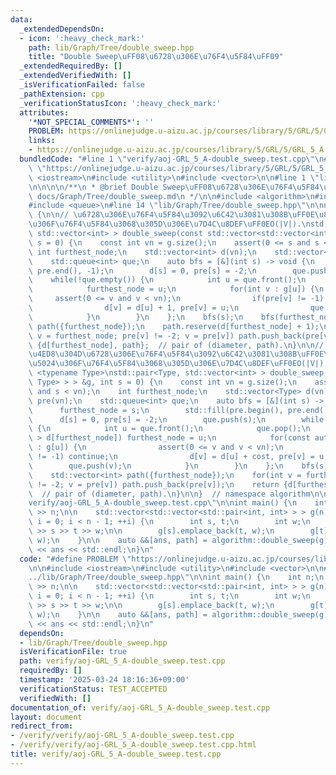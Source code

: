 ```yaml
---
data:
  _extendedDependsOn:
  - icon: ':heavy_check_mark:'
    path: lib/Graph/Tree/double_sweep.hpp
    title: "Double Sweep\uFF08\u6728\u306E\u76F4\u5F84\uFF09"
  _extendedRequiredBy: []
  _extendedVerifiedWith: []
  _isVerificationFailed: false
  _pathExtension: cpp
  _verificationStatusIcon: ':heavy_check_mark:'
  attributes:
    '*NOT_SPECIAL_COMMENTS*': ''
    PROBLEM: https://onlinejudge.u-aizu.ac.jp/courses/library/5/GRL/5/GRL_5_A
    links:
    - https://onlinejudge.u-aizu.ac.jp/courses/library/5/GRL/5/GRL_5_A
  bundledCode: "#line 1 \"verify/aoj-GRL_5_A-double_sweep.test.cpp\"\n#define PROBLEM\
    \ \"https://onlinejudge.u-aizu.ac.jp/courses/library/5/GRL/5/GRL_5_A\"\n\n#include\
    \ <iostream>\n#include <utility>\n#include <vector>\n\n#line 1 \"lib/Graph/Tree/double_sweep.hpp\"\
    \n\n\n\n/**\n * @brief Double Sweep\uFF08\u6728\u306E\u76F4\u5F84\uFF09\n * @docs\
    \ docs/Graph/Tree/double_sweep.md\n */\n\n#include <algorithm>\n#include <cassert>\n\
    #include <queue>\n#line 14 \"lib/Graph/Tree/double_sweep.hpp\"\n\nnamespace algorithm\
    \ {\n\n// \u6728\u306E\u76F4\u5F84\u3092\u6C42\u3081\u308B\uFF0E\u8FD4\u308A\u5024\
    \u306F\u76F4\u5F84\u3068\u305D\u306E\u7D4C\u8DEF\uFF0EO(|V|).\nstd::pair<int,\
    \ std::vector<int> > double_sweep(const std::vector<std::vector<int> > &g, int\
    \ s = 0) {\n    const int vn = g.size();\n    assert(0 <= s and s < vn);\n   \
    \ int furthest_node;\n    std::vector<int> d(vn);\n    std::vector<int> pre(vn);\n\
    \    std::queue<int> que;\n    auto bfs = [&](int s) -> void {\n        std::fill(pre.begin(),\
    \ pre.end(), -1);\n        d[s] = 0, pre[s] = -2;\n        que.push(s);\n    \
    \    while(!que.empty()) {\n            int u = que.front();\n            que.pop();\n\
    \            furthest_node = u;\n            for(int v : g[u]) {\n           \
    \     assert(0 <= v and v < vn);\n                if(pre[v] != -1) continue;\n\
    \                d[v] = d[u] + 1, pre[v] = u;\n                que.push(v);\n\
    \            }\n        }\n    };\n    bfs(s);\n    bfs(furthest_node);\n    std::vector<int>\
    \ path({furthest_node});\n    path.reserve(d[furthest_node] + 1);\n    for(int\
    \ v = furthest_node; pre[v] != -2; v = pre[v]) path.push_back(pre[v]);\n    return\
    \ {d[furthest_node], path};  // pair of (diameter, path).\n}\n\n// \u91CD\u307F\
    \u4ED8\u304D\u6728\u306E\u76F4\u5F84\u3092\u6C42\u3081\u308B\uFF0E\u8FD4\u308A\
    \u5024\u306F\u76F4\u5F84\u3068\u305D\u306E\u7D4C\u8DEF\uFF0EO(|V|).\ntemplate\
    \ <typename Type>\nstd::pair<Type, std::vector<int> > double_sweep(const std::vector<std::vector<std::pair<int,\
    \ Type> > > &g, int s = 0) {\n    const int vn = g.size();\n    assert(0 <= s\
    \ and s < vn);\n    int furthest_node;\n    std::vector<Type> d(vn);\n    std::vector<int>\
    \ pre(vn);\n    std::queue<int> que;\n    auto bfs = [&](int s) -> void {\n  \
    \      furthest_node = s;\n        std::fill(pre.begin(), pre.end(), -1);\n  \
    \      d[s] = 0, pre[s] = -2;\n        que.push(s);\n        while(!que.empty())\
    \ {\n            int u = que.front();\n            que.pop();\n            if(d[u]\
    \ > d[furthest_node]) furthest_node = u;\n            for(const auto &[v, cost]\
    \ : g[u]) {\n                assert(0 <= v and v < vn);\n                if(pre[v]\
    \ != -1) continue;\n                d[v] = d[u] + cost, pre[v] = u;\n        \
    \        que.push(v);\n            }\n        }\n    };\n    bfs(s);\n    bfs(furthest_node);\n\
    \    std::vector<int> path({furthest_node});\n    for(int v = furthest_node; pre[v]\
    \ != -2; v = pre[v]) path.push_back(pre[v]);\n    return {d[furthest_node], path};\
    \  // pair of (diameter, path).\n}\n\n}  // namespace algorithm\n\n\n#line 8 \"\
    verify/aoj-GRL_5_A-double_sweep.test.cpp\"\n\nint main() {\n    int n;\n    std::cin\
    \ >> n;\n\n    std::vector<std::vector<std::pair<int, int> > > g(n);\n    for(int\
    \ i = 0; i < n - 1; ++i) {\n        int s, t;\n        int w;\n        std::cin\
    \ >> s >> t >> w;\n\n        g[s].emplace_back(t, w);\n        g[t].emplace_back(s,\
    \ w);\n    }\n\n    auto &&[ans, path] = algorithm::double_sweep(g);\n    std::cout\
    \ << ans << std::endl;\n}\n"
  code: "#define PROBLEM \"https://onlinejudge.u-aizu.ac.jp/courses/library/5/GRL/5/GRL_5_A\"\
    \n\n#include <iostream>\n#include <utility>\n#include <vector>\n\n#include \"\
    ../lib/Graph/Tree/double_sweep.hpp\"\n\nint main() {\n    int n;\n    std::cin\
    \ >> n;\n\n    std::vector<std::vector<std::pair<int, int> > > g(n);\n    for(int\
    \ i = 0; i < n - 1; ++i) {\n        int s, t;\n        int w;\n        std::cin\
    \ >> s >> t >> w;\n\n        g[s].emplace_back(t, w);\n        g[t].emplace_back(s,\
    \ w);\n    }\n\n    auto &&[ans, path] = algorithm::double_sweep(g);\n    std::cout\
    \ << ans << std::endl;\n}\n"
  dependsOn:
  - lib/Graph/Tree/double_sweep.hpp
  isVerificationFile: true
  path: verify/aoj-GRL_5_A-double_sweep.test.cpp
  requiredBy: []
  timestamp: '2025-03-24 18:16:36+09:00'
  verificationStatus: TEST_ACCEPTED
  verifiedWith: []
documentation_of: verify/aoj-GRL_5_A-double_sweep.test.cpp
layout: document
redirect_from:
- /verify/verify/aoj-GRL_5_A-double_sweep.test.cpp
- /verify/verify/aoj-GRL_5_A-double_sweep.test.cpp.html
title: verify/aoj-GRL_5_A-double_sweep.test.cpp
---
```

